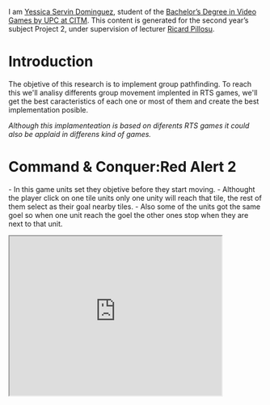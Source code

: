
I am  <a href="https://www.linkedin.com/in/yessica-servin-dominguez-663175165/" >Yessica Servin Dominguez</a>, student of the <a href="https://www.citm.upc.edu/ing/estudis/graus-videojocs/">Bachelor’s Degree in Video Games by UPC at CITM</a>. 
This content is generated for the second year’s subject Project 2, under supervision of lecturer <a href="https://es.linkedin.com/in/ricardpillosu">Ricard Pillosu</a>.

<h1>Introduction</h1>
<p>The objetive of this research is to implement group pathfinding. To reach this we'll analisy differents group movement implented in RTS games, we'll get the best caracteristics of each one or most of them and create the best implementation posible.</p>
<i>Although this implamenteation is based on diferents RTS games it could also be applaid in differens kind of games.</i>

<h1>Command & Conquer:Red Alert 2</h1>
<p>
- In this game units set they objetive before they start moving.
- Althought the player click on one tile units only one unity will reach that tile, the rest of them select as their goal nearby tiles. 
- Also some of the units got the same goel so when one unit reach the goel the other ones stop when they are next to that unit.
 </p>
 
<iframe width="420" height="315" src="https://www.youtube.com/watch?v=ap3odnteoIs"></iframe>
